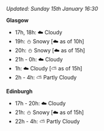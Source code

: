 *Updated: Sunday 15th January 16:30*

**Glasgow**

* 17h, 18h: :cloud: Cloudy
* 19h: :snowman: Snowy [:cloud: as of 10h]
* 20h: :snowman: Snowy [:cloud: as of 15h]
* 21h - 0h: :cloud: Cloudy
* 1h: :cloud: Cloudy [:partly_sunny: as of 15h]
* 2h - 4h: :partly_sunny: Partly Cloudy

**Edinburgh**

* 17h - 20h: :cloud: Cloudy
* 21h: :snowman: Snowy [:cloud: as of 15h]
* 22h - 4h: :partly_sunny: Partly Cloudy

